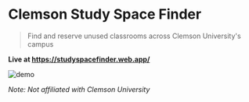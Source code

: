 # Clemson Study Space Finder
> Find and reserve unused classrooms across Clemson University's campus

**Live at https://studyspacefinder.web.app/**

![demo](https://github.com/aru-py/StudySpaceFinder/blob/master/studySpaceFinder_demo.gif)

*Note: Not affiliated with Clemson University*
